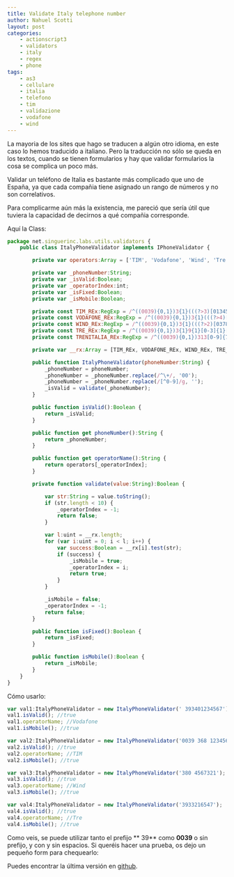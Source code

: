 ```yaml
---
title: Validate Italy telephone number
author: Nahuel Scotti
layout: post
categories:
    - actionscript3
    - validators
    - italy
    - regex
    - phone
tags:
    - as3
    - cellulare
    - italia
    - telefono
    - tim
    - validazione
    - vodafone
    - wind
---
```


La mayoria de los sites que hago se traducen a alg&uacute;n otro idioma, en este caso lo hemos traducido a italiano. Pero la traducci&oacute;n no s&oacute;lo se queda en los textos, cuando se tienen formularios y hay que validar formularios la cosa se complica un poco m&aacute;s.

<!--break-->

Validar un tel&eacute;fono de Italia es bastante m&aacute;s complicado que uno de Espa&ntilde;a, ya que cada compa&ntilde;ia tiene asignado un rango de n&uacute;meros y no son correlativos.

Para complicarme a&uacute;n m&aacute;s la existencia, me pareci&oacute; que ser&iacute;a &uacute;til que tuviera la capacidad de decirnos a qu&eacute; compa&ntilde;ia corresponde.

Aqu&iacute; la Class:

```javascript
package net.singuerinc.labs.utils.validators {
    public class ItalyPhoneValidator implements IPhoneValidator {

        private var operators:Array = ['TIM', 'Vodafone', 'Wind', 'Tre', 'TrenItalia'];

        private var _phoneNumber:String;
        private var _isValid:Boolean;
        private var _operatorIndex:int;
        private var _isFixed:Boolean;
        private var _isMobile:Boolean;

        private const TIM_REx:RegExp = /^((0039){0,1})3{1}(((?>3)[013456789]{1})|((?>6)[0368]{1}))[0-9]{7}$/;
        private const VODAFONE_REx:RegExp = /^((0039){0,1})3{1}(((?>4)[02356789]{1}))[0-9]{7}$/;
        private const WIND_REx:RegExp = /^((0039){0,1})3{1}(((?>2)[03789]{1})|((?>8)[0389]{1}))[0-9]{7}$/;
        private const TRE_REx:RegExp = /^((0039){0,1})3{1}9{1}[0-3]{1}[0-9]{7}$/;
        private const TRENITALIA_REx:RegExp = /^((0039){0,1})313[0-9]{7}$/;

        private var __rx:Array = [TIM_REx, VODAFONE_REx, WIND_REx, TRE_REx, TRENITALIA_REx];

        public function ItalyPhoneValidator(phoneNumber:String) {
            _phoneNumber = phoneNumber;
            _phoneNumber = _phoneNumber.replace(/^\+/, '00');
            _phoneNumber = _phoneNumber.replace(/[^0-9]/g, '');
            _isValid = validate(_phoneNumber);
        }

        public function isValid():Boolean {
            return _isValid;
        }

        public function get phoneNumber():String {
            return _phoneNumber;
        }

        public function get operatorName():String {
            return operators[_operatorIndex];
        }

        private function validate(value:String):Boolean {

            var str:String = value.toString();
            if (str.length < 10) {
                _operatorIndex = -1;
                return false;
            }

            var l:uint = __rx.length;
            for (var i:uint = 0; i < l; i++) {
                var success:Boolean = __rx[i].test(str);
                if (success) {
                    _isMobile = true;
                    _operatorIndex = i;
                    return true;
                }
            }

            _isMobile = false;
            _operatorIndex = -1;
            return false;
        }

        public function isFixed():Boolean {
            return _isFixed;
        }

        public function isMobile():Boolean {
            return _isMobile;
        }
    }
}
```

C&oacute;mo usarlo:

```javascript
var val1:ItalyPhoneValidator = new ItalyPhoneValidator(' 393401234567');
val1.isValid(); //true
val1.operatorName; //Vodafone
val1.isMobile(); //true

var val2:ItalyPhoneValidator = new ItalyPhoneValidator('0039 368 1234567');
val2.isValid(); //true
val2.operatorName; //TIM
val2.isMobile(); //true

var val3:ItalyPhoneValidator = new ItalyPhoneValidator('380 4567321');
val3.isValid(); //true
val3.operatorName; //Wind
val3.isMobile(); //true

var val4:ItalyPhoneValidator = new ItalyPhoneValidator('3933216547');
val4.isValid(); //true
val4.operatorName; //Tre
val4.isMobile(); //true
```

Como veis, se puede utilizar tanto el prefijo ** 39** como **0039** o sin prefijo, y con y sin espacios.
Si quer&eacute;is hacer una prueba, os dejo un peque&ntilde;o form para chequearlo:

[2]: https://github.com/singuerinc/singuerinc-blog/blob/master/src/net/singuerinc/labs/utils/validators/ItalyPhoneValidator.as
Puedes encontrar la &uacute;ltima versi&oacute;n en [github][2].
